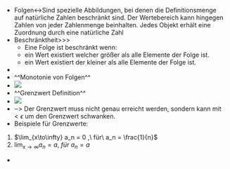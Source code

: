 - Folgen↔Sind spezielle Abbildungen, bei denen die Definitionsmenge auf natürliche Zahlen beschränkt sind. Der Wertebereich kann hingegen Zahlen von jeder Zahlenmenge beinhalten. Jedes Objekt erhält eine Zuordnung durch eine natürliche Zahl
- Beschränktheit>>>
    - Eine Folge ist beschränkt wenn: 
    - ein Wert existiert welcher größer als alle Elemente der Folge ist.
    - ein Wert existiert der kleiner als alle Elemente der Folge ist.
- 
- ^^Monotonie von Folgen^^ 
- ![](https://remnote-user-data.s3.amazonaws.com/7-EG8gQHnpoyL0SVz2DvCDypwRZi7DOvUwxPV_BhxARSXVNj2CUUefTZ0lIuEyaWOHvOBCMFpewYe5r5A5eD9LJy2wQMxomPaRJwbH0yY0Ga5dfb_RzSdcUH5gbQC5wv.png)
- ^^Grenzwert Definition^^
- ![](https://remnote-user-data.s3.amazonaws.com/12w4FFLqqUVzdIfF3xsho2cQzpaK3nwb25wI2HDWcoGB9E5hWAeH0jI8Nek6lePIqV4bGuC1ntAEOQ9MUwbUz8JTUElM47fTHl5yXm9Eicpe2zPPbgqyC0-m-xT0MWxM.png)
- ‒> Der Grenzwert muss nicht genau erreicht werden, sondern kann mit $<\epsilon$ um den Grenzwert schwanken.
- Beispiele für Grenzwerte:
1. $\lim_{x\to\infty} a_n = 0 ,\ für\ a_n = \frac{1}{n}$
2. $\lim_{x\to\infty} a_n = a ,\ für\ a_n = a$
- 
